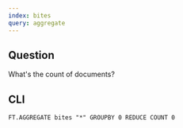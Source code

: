 ```yaml
---
index: bites
query: aggregate
---
```


## Question

What's the count of documents?

## CLI

```
FT.AGGREGATE bites "*" GROUPBY 0 REDUCE COUNT 0
```